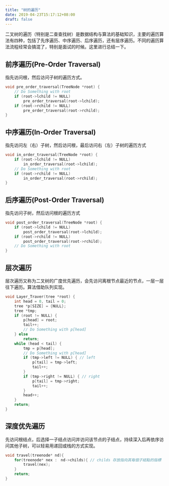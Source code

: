 ```yaml
---
title: "树的遍历"
date: 2019-04-23T15:17:12+08:00
draft: false
---
```


二叉树的遍历（特别是二查查找树）是数据结构与算法的基础知识，主要的遍历算法有四种，包括了先序遍历、中序遍历、后序遍历，还有层序遍历。不同的遍历算法流程经常会搞混了，特别是面试的时候。这里进行总结一下。

## 前序遍历(Pre-Order Traversal)

指先访问根，然后访问子树的遍历方式。
```c
void pre_order_traversal(TreeNode *root) {
    // Do Something with root
    if (root->lchild != NULL)
        pre_order_traversal(root->lchild);
    if (root->rchild != NULL)
        pre_order_traversal(root->rchild);
}
```

## 中序遍历(In-Order Traversal)
指先访问左（右）子树，然后访问根，最后访问右（左）子树的遍历方式
```c
void in_order_traversal(TreeNode *root) {
    if (root->lchild != NULL)
        in_order_traversal(root->lchild);
    // Do Something with root
    if (root->rchild != NULL)
        in_order_traversal(root->rchild);
}
```

## 后序遍历(Post-Order Traversal)
指先访问子树，然后访问根的遍历方式
```c
void post_order_traversal(TreeNode *root) {
    if (root->lchild != NULL)
        post_order_traversal(root->lchild);
    if (root->rchild != NULL)
        post_order_traversal(root->rchild);
    // Do Something with root
}
```

## 层次遍历
层次遍历又称为二叉树的广度优先遍历，会先访问离根节点最近的节点，一层一层往下遍历。算法借助队列实现。
```c
void Layer_Traver(tree *root) {
    int head = 0, tail = 0;
    tree *p[SIZE] = {NULL};
    tree *tmp;
    if (root != NULL) {
        p[head] = root;
        tail++;
        // Do Something with p[head]
    } else
        return;
    while (head < tail) {
        tmp = p[head];
        // Do Something with p[head]
        if (tmp->left != NULL) { // left
            p[tail] = tmp->left;
            tail++;
        }
        if (tmp->right != NULL) { // right
            p[tail] = tmp->right;
            tail++;
        }
        head++;
    }
    return;
}
```

## 深度优先遍历
先访问根结点，后选择一子结点访问并访问该节点的子结点，持续深入后再依序访问其他子树，可以轻易用递回或栈的方式实现。
```c
void travel(treenode* nd){
    for(treenode* nex :　nd->childs){ // childs 存放指向其每個子結點的指標
        travel(nex);   
    }
    return;
}
```
